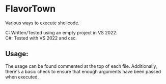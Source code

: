 # FlavorTown
Various ways to execute shellcode.

C: Written/Tested using an empty project in VS 2022.  
C#: Tested with VS 2022 and csc.

## Usage:
The usage can be found commented at the top of each file. Additionally, there's a basic check to ensure that enough arguments have been passed when executed.
